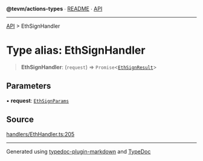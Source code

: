 **@tevm/actions-types** ∙ [README](../README.md) ∙ [API](../API.md)

***

[API](../API.md) > EthSignHandler

# Type alias: EthSignHandler

> **EthSignHandler**: (`request`) => `Promise`\<[`EthSignResult`](EthSignResult.md)\>

## Parameters

▪ **request**: [`EthSignParams`](EthSignParams.md)

## Source

[handlers/EthHandler.ts:205](https://github.com/evmts/tevm-monorepo/blob/main/core/actions-types/src/handlers/EthHandler.ts#L205)

***
Generated using [typedoc-plugin-markdown](https://www.npmjs.com/package/typedoc-plugin-markdown) and [TypeDoc](https://typedoc.org/)
